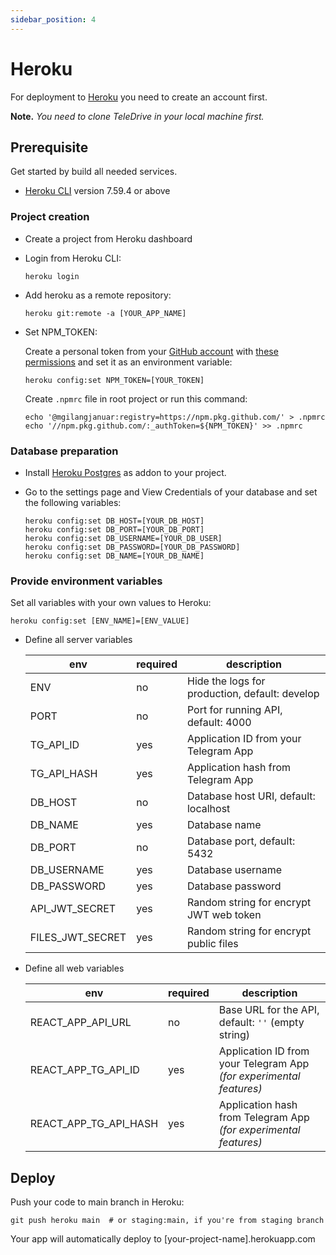 ```yaml
---
sidebar_position: 4
---
```


# Heroku

For deployment to [Heroku](https://heroku.com/) you need to create an account first.

**Note.** *You need to clone TeleDrive in your local machine first.*

## Prerequisite

Get started by build all needed services.

- [Heroku CLI](https://devcenter.heroku.com/articles/heroku-cli) version 7.59.4 or above

### Project creation

- Create a project from Heroku dashboard
- Login from Heroku CLI:

  ```shell
  heroku login
  ```
- Add heroku as a remote repository:

  ```shell
  heroku git:remote -a [YOUR_APP_NAME]
  ```
- Set NPM_TOKEN:

  Create a personal token from your [GitHub account](https://docs.github.com/en/authentication/keeping-your-account-and-data-secure/creating-a-personal-access-token) with [these permissions](https://docs.github.com/en/packages/learn-github-packages/about-permissions-for-github-packages#about-scopes-and-permissions-for-package-registries) and set it as an environment variable:

  ```shell
  heroku config:set NPM_TOKEN=[YOUR_TOKEN]
  ```

  Create `.npmrc` file in root project or run this command:

  ```shell
  echo '@mgilangjanuar:registry=https://npm.pkg.github.com/' > .npmrc
  echo '//npm.pkg.github.com/:_authToken=${NPM_TOKEN}' >> .npmrc
  ```

### Database preparation

- Install [Heroku Postgres](https://elements.heroku.com/addons/heroku-postgresql) as addon to your project.
- Go to the settings page and View Credentials of your database and set the following variables:

  ```shell
  heroku config:set DB_HOST=[YOUR_DB_HOST]
  heroku config:set DB_PORT=[YOUR_DB_PORT]
  heroku config:set DB_USERNAME=[YOUR_DB_USER]
  heroku config:set DB_PASSWORD=[YOUR_DB_PASSWORD]
  heroku config:set DB_NAME=[YOUR_DB_NAME]
  ```

### Provide environment variables

Set all variables with your own values to Heroku:

```shell
heroku config:set [ENV_NAME]=[ENV_VALUE]
```

- Define all server variables

  | env                    | required | description                                           |
  | ---------------------- | -------- | ----------------------------------------------------- |
  | ENV                    | no       | Hide the logs for production, default: develop        |
  | PORT                   | no       | Port for running API, default: 4000                   |
  | TG_API_ID              | yes      | Application ID from your Telegram App                 |
  | TG_API_HASH            | yes      | Application hash from Telegram App                    |
  | DB_HOST                | no       | Database host URI, default: localhost                 |
  | DB_NAME                | yes      | Database name                                         |
  | DB_PORT                | no       | Database port, default: 5432                          |
  | DB_USERNAME            | yes      | Database username                                     |
  | DB_PASSWORD            | yes      | Database password                                     |
  | API_JWT_SECRET         | yes      | Random string for encrypt JWT web token               |
  | FILES_JWT_SECRET       | yes      | Random string for encrypt public files                |

- Define all web variables

  | env                   | required | description                                                       |
  | --------------------- | -------- | ----------------------------------------------------------------- |
  | REACT_APP_API_URL     | no       | Base URL for the API, default: `''` (empty string)                |
  | REACT_APP_TG_API_ID   | yes      | Application ID from your Telegram App *(for experimental features)* |
  | REACT_APP_TG_API_HASH | yes      | Application hash from Telegram App  *(for experimental features)*   |

## Deploy

Push your code to main branch in Heroku:

```shell
git push heroku main  # or staging:main, if you're from staging branch
```

Your app will automatically deploy to [your-project-name].herokuapp.com